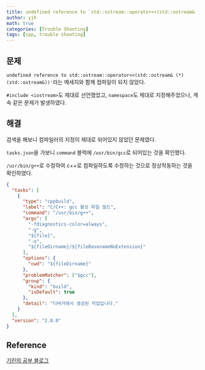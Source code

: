 ```yaml
---
title: undefined reference to `std::ostream::operator<<(std::ostream& (*)(std::ostream&))'
author: yjh
math: true
categories: [Trouble Shooting]
tags: [cpp, trouble shooting]
---
```


## 문제

`undefined reference to std::ostream::operator<<(std::ostream& (*)(std::ostream&))'`라는 메세지와 함께 컴파일이 되지 않았다.

`#include <iostream>`도 제대로 선언했었고, `namespace`도 제대로 지정해주었으나, 계속 같은 문제가 발생하였다.

## 해결

검색을 해보니 컴파일러의 지정이 제대로 되어있지 않았던 문제였다.

`tasks.json`을 가보니 `command` 블럭에 `/usr/bin/gcc`로 되어있는 것을 확인했다.

`/usr/bin/g++`로 수정하여 c++로 컴파일하도록 수정하는 것으로 정상작동하는 것을 확인하였다.

```json
{
  "tasks": [
    {
      "type": "cppbuild",
      "label": "C/C++: gcc 활성 파일 빌드",
      "command": "/usr/bin/g++",
      "args": [
        "-fdiagnostics-color=always",
        "-g",
        "${file}",
        "-o",
        "${fileDirname}/${fileBasenameNoExtension}"
      ],
      "options": {
        "cwd": "${fileDirname}"
      },
      "problemMatcher": ["$gcc"],
      "group": {
        "kind": "build",
        "isDefault": true
      },
      "detail": "디버거에서 생성된 작업입니다."
    }
  ],
  "version": "2.0.0"
}
```

## Reference

[기린의 공부 블로그](https://code-giraffe.tistory.com/9)
